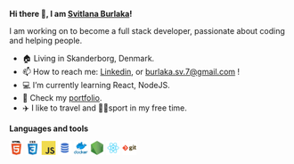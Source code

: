  **Hi there 👋, I am [Svitlana Burlaka](https://github.com/SvitlanaBurlaka)!**
 
 
 I am working on to become a full stack developer, passionate about coding and helping people.

-  🏠 Living in Skanderborg, Denmark.
-  📫 How to reach me: [Linkedin](https://www.linkedin.com/in/svitlana-burlaka-ab6304238/), or burlaka.sv.7@gmail.com !
-  💻 I’m currently learning React, NodeJS.
-  📃 Check my [portfolio](https://svitlanaburlaka.github.io/svitlana-burlaka-portfolio).
-  ✈️ I like to travel and 🤾‍♀️sport in my free time.



**Languages and tools**

<code><img height="25" src="https://raw.githubusercontent.com/github/explore/80688e429a7d4ef2fca1e82350fe8e3517d3494d/topics/html/html.png"></code>
<code><img height="25" src="https://raw.githubusercontent.com/github/explore/80688e429a7d4ef2fca1e82350fe8e3517d3494d/topics/css/css.png"></code>
<code><img height="25" src="https://raw.githubusercontent.com/github/explore/80688e429a7d4ef2fca1e82350fe8e3517d3494d/topics/javascript/javascript.png"></code>
<code><img height="25" src="https://raw.githubusercontent.com/github/explore/80688e429a7d4ef2fca1e82350fe8e3517d3494d/topics/sql/sql.png"></code>
<code><img height="25" src="https://raw.githubusercontent.com/github/explore/80688e429a7d4ef2fca1e82350fe8e3517d3494d/topics/docker/docker.png"></code>
<code><img height="25" src="https://raw.githubusercontent.com/github/explore/80688e429a7d4ef2fca1e82350fe8e3517d3494d/topics/nodejs/nodejs.png"></code>
<code><img height="25" src="https://raw.githubusercontent.com/github/explore/80688e429a7d4ef2fca1e82350fe8e3517d3494d/topics/react/react.png"></code>
<code><img height="25" src="https://raw.githubusercontent.com/github/explore/80688e429a7d4ef2fca1e82350fe8e3517d3494d/topics/git/git.png"></code>




